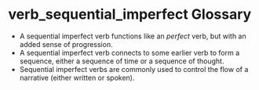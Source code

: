 # verb_sequential_imperfect Glossary
- A sequential imperfect verb functions like an *perfect* verb, but with an added sense of progression. 
- A sequential imperfect verb connects to some earlier verb to form a sequence, either a sequence of time or a sequence of thought.
- Sequential imperfect verbs are commonly used to control the flow of a narrative (either written or spoken).